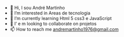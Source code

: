 - 👋 Hi, I sou André Martinho
- 👀 I’m interested in  Areas de tecnologia
- 🌱 I’m currently learning  Html 5 css3 e JavaScript
- 💞️ I’ e m looking to collaborate on  projetos
- 📫 How to reach me  andremartinho1976@gmail.com

<!---
AMRMartinho/AMRMartinho is a ✨ special ✨ repository because its `README.md` (this file) appears on your GitHub profile.
You can click the Preview link to take a look at your changes.
--->
